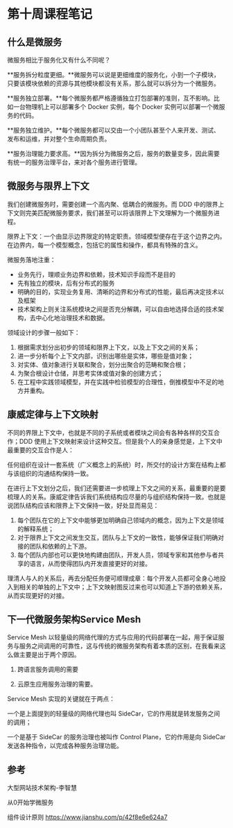 # 第十周课程笔记

## 什么是微服务

微服务相比于服务化又有什么不同呢？

**服务拆分粒度更细。**微服务可以说是更细维度的服务化，小到一个子模块，只要该模块依赖的资源与其他模块都没有关系，那么就可以拆分为一个微服务。

**服务独立部署。**每个微服务都严格遵循独立打包部署的准则，互不影响。比如一台物理机上可以部署多个 Docker 实例，每个 Docker 实例可以部署一个微服务的代码。

**服务独立维护。**每个微服务都可以交由一个小团队甚至个人来开发、测试、发布和运维，并对整个生命周期负责。

**服务治理能力要求高。**因为拆分为微服务之后，服务的数量变多，因此需要有统一的服务治理平台，来对各个服务进行管理。



## 微服务与限界上下文

我们创建微服务时，需要创建一个高内聚、低耦合的微服务。而 DDD 中的限界上下文则完美匹配微服务要求，我们甚至可以将该限界上下文理解为一个微服务进程。

限界上下文：一个由显示边界限定的特定职责。领域模型便存在于这个边界之内。在边界内，每一个模型概念，包括它的属性和操作，都具有特殊的含义。



微服务落地注重：

- 业务先行，理顺业务边界和依赖，技术知识手段而不是目的
- 先有独立的模块，后有分布式的服务
- 明确的目的，实现业务复用、清晰的边界和分布式的性能，最后再决定技术以及框架
- 技术架构上则关注系统模块之间是否充分解耦，可以自由地选择合适的技术架构，去中心化地治理技术和数据。

领域设计的步骤一般如下：

1. 根据需求划分出初步的领域和限界上下文，以及上下文之间的关系；
2. 进一步分析每个上下文内部，识别出哪些是实体，哪些是值对象；
3. 对实体、值对象进行关联和聚合，划分出聚合的范畴和聚合根；
4. 为聚合根设计仓储，并思考实体或值对象的创建方式；
5. 在工程中实践领域模型，并在实践中检验模型的合理性，倒推模型中不足的地方并重构。



## 康威定律与上下文映射

不同的界限上下文中，也就是不同的子系统或者模块之间会有各种各样的交互合作；DDD 使用上下文映射来设计这种交互。但是我个人的亲身感觉是，上下文中最重要的交互合作是人：

任何组织在设计一套系统（广义概念上的系统）时，所交付的设计方案在结构上都与该组织的沟通结构保持一致。



在进行上下文划分之后，我们还需要进一步梳理上下文之间的关系，最重要的是要梳理人的关系。康威定律告诉我们系统结构应尽量的与组织结构保持一致。也就是说团队结构应该和限界上下文保持一致，好处显而易见：

1. 每个团队在它的上下文中能够更加明确自己领域内的概念，因为上下文是领域的解释系统；
2. 对于限界上下文之间发生交互，团队与上下文的一致性，能够保证我们明确对接的团队和依赖的上下游。
3. 每个团队内部也可以更快地构建由团队，开发人员，领域专家和其他参与者共享的语言，从而使得团队内开发直接更好的对接。

理清人与人的关系后，再去分配任务便可顺理成章：每个开发人员都可全身心地投入到相关的单独的上下文中；上下文映射图反过来也可以知道上下游的依赖关系，从而实现更好的对接。



## 下一代微服务架构Service Mesh

Service Mesh 以轻量级的网络代理的方式与应用的代码部署在一起，用于保证服务与服务之间调用的可靠性，这与传统的微服务架构有着本质的区别，在我看来这么做主要是出于两个原因。

1. 跨语言服务调用的需要

2. 云原生应用服务治理的需要。

Service Mesh 实现的关键就在于两点：

一个是上面提到的轻量级的网络代理也叫 SideCar，它的作用就是转发服务之间的调用；

一个是基于 SideCar 的服务治理也被叫作 Control Plane，它的作用是向 SideCar 发送各种指令，以完成各种服务治理功能。



## **参考**

大型网站技术架构-李智慧

从0开始学微服务

组件设计原则 https://www.jianshu.com/p/42f8e6e624a7